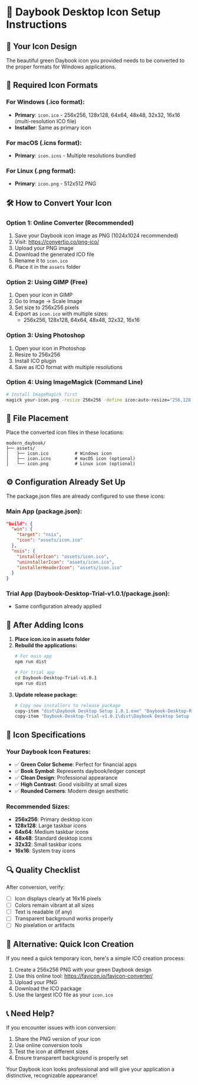 # 🎨 Daybook Desktop Icon Setup Instructions

## 📱 Your Icon Design
The beautiful green Daybook icon you provided needs to be converted to the proper formats for Windows applications.

## 🔧 Required Icon Formats

### For Windows (.ico format):
- **Primary**: `icon.ico` - 256x256, 128x128, 64x64, 48x48, 32x32, 16x16 (multi-resolution ICO file)
- **Installer**: Same as primary icon

### For macOS (.icns format):
- **Primary**: `icon.icns` - Multiple resolutions bundled

### For Linux (.png format):
- **Primary**: `icon.png` - 512x512 PNG

## 🛠️ How to Convert Your Icon

### Option 1: Online Converter (Recommended)
1. Save your Daybook icon image as PNG (1024x1024 recommended)
2. Visit: https://convertio.co/png-ico/
3. Upload your PNG image
4. Download the generated ICO file
5. Rename it to `icon.ico`
6. Place it in the `assets` folder

### Option 2: Using GIMP (Free)
1. Open your icon in GIMP
2. Go to Image → Scale Image
3. Set size to 256x256 pixels
4. Export as `icon.ico` with multiple sizes:
   - 256x256, 128x128, 64x64, 48x48, 32x32, 16x16

### Option 3: Using Photoshop
1. Open your icon in Photoshop
2. Resize to 256x256
3. Install ICO plugin
4. Save as ICO format with multiple resolutions

### Option 4: Using ImageMagick (Command Line)
```bash
# Install ImageMagick first
magick your-icon.png -resize 256x256 -define icon:auto-resize="256,128,64,48,32,16" icon.ico
```

## 📁 File Placement

Place the converted icon files in these locations:

```
modern_daybook/
├── assets/
│   ├── icon.ico          # Windows icon
│   ├── icon.icns         # macOS icon (optional)
│   └── icon.png          # Linux icon (optional)
```

## ⚙️ Configuration Already Set Up

The package.json files are already configured to use these icons:

### Main App (package.json):
```json
"build": {
  "win": {
    "target": "nsis",
    "icon": "assets/icon.ico"
  },
  "nsis": {
    "installerIcon": "assets/icon.ico",
    "uninstallerIcon": "assets/icon.ico",
    "installerHeaderIcon": "assets/icon.ico"
  }
}
```

### Trial App (Daybook-Desktop-Trial-v1.0.1/package.json):
- Same configuration already applied

## 🚀 After Adding Icons

1. **Place icon.ico in assets folder**
2. **Rebuild the applications:**
   ```bash
   # For main app
   npm run dist
   
   # For trial app
   cd Daybook-Desktop-Trial-v1.0.1
   npm run dist
   ```
3. **Update release package:**
   ```bash
   # Copy new installers to release package
   copy-item "dist\Daybook Desktop Setup 1.0.1.exe" "Daybook-Desktop-Release-Package\Daybook-Desktop-Full-v1.0.1.exe" -Force
   copy-item "Daybook-Desktop-Trial-v1.0.1\dist\Daybook Desktop Setup 1.0.1-trial.exe" "Daybook-Desktop-Release-Package\Daybook-Desktop-Trial-v1.0.1.exe" -Force
   ```

## 🎯 Icon Specifications

### Your Daybook Icon Features:
- ✅ **Green Color Scheme**: Perfect for financial apps
- ✅ **Book Symbol**: Represents daybook/ledger concept
- ✅ **Clean Design**: Professional appearance
- ✅ **High Contrast**: Good visibility at small sizes
- ✅ **Rounded Corners**: Modern design aesthetic

### Recommended Sizes:
- **256x256**: Primary desktop icon
- **128x128**: Large taskbar icons
- **64x64**: Medium taskbar icons
- **48x48**: Standard desktop icons
- **32x32**: Small taskbar icons
- **16x16**: System tray icons

## 🔍 Quality Checklist

After conversion, verify:
- [ ] Icon displays clearly at 16x16 pixels
- [ ] Colors remain vibrant at all sizes
- [ ] Text is readable (if any)
- [ ] Transparent background works properly
- [ ] No pixelation or artifacts

## 🎨 Alternative: Quick Icon Creation

If you need a quick temporary icon, here's a simple ICO creation process:

1. Create a 256x256 PNG with your green Daybook design
2. Use this online tool: https://favicon.io/favicon-converter/
3. Upload your PNG
4. Download the ICO package
5. Use the largest ICO file as your `icon.ico`

## 📞 Need Help?

If you encounter issues with icon conversion:
1. Share the PNG version of your icon
2. Use online conversion tools
3. Test the icon at different sizes
4. Ensure transparent background is properly set

Your Daybook icon looks professional and will give your application a distinctive, recognizable appearance!
